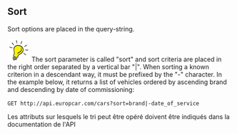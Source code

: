 ## Sort
Sort options are placed in the query-string. 

![Tip](lightbulb1.png) The sort parameter is called "sort" and sort criteria are placed in the right order separated by a vertical bar "|". When sorting a known criterion in a descendant way, it must be prefixed by the "-" character. In the example below, it returns a list of vehicles ordered by ascending brand and descending by date of commissioning:

```
GET http://api.europcar.com/cars?sort=brand|-date_of_service
```
Les attributs sur lesquels le tri peut être opéré doivent être indiqués dans la documentation de l'API
